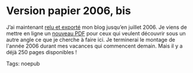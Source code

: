 # Version papier 2006, bis

J’ai maintenant [relu et exporté](http://blog.tcrouzet.com/2007/07/30/version-papier-2006/) mon blog jusqu’en juillet 2006. Je viens de mettre en ligne un [nouveau PDF](http://blog.tcrouzet.comhttps://tcrouzet.com/images_tc/vp2006.pdf) pour ceux qui veulent découvrir sous un autre angle ce que je cherche à faire ici. Je terminerai le montage de l'année 2006 durant mes vacances qui commencent demain. Mais il y a déjà 250 pages disponibles !

Tags: noepub